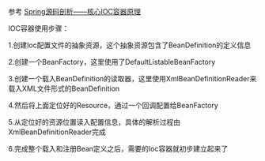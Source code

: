 参考 [Spring源码剖析——核心IOC容器原理](http://blog.csdn.net/lisongjia123/article/details/52129340)

IOC容器使用步骤：

1.创建Ioc配置文件的抽象资源，这个抽象资源包含了BeanDefinition的定义信息

2.创建一个BeanFactory，这里使用了DefaultListableBeanFactory

3.创建一个载入BeanDefinition的读取器，这里使用XmlBeanDefinitionReader来载入XML文件形式的BeanDefinition

4.然后将上面定位好的Resource，通过一个回调配置给BeanFactory

5.从定位好的资源位置读入配置信息，具体的解析过程由XmlBeanDefinitionReader完成

6.完成整个载入和注册Bean定义之后，需要的Ioc容器就初步建立起来了